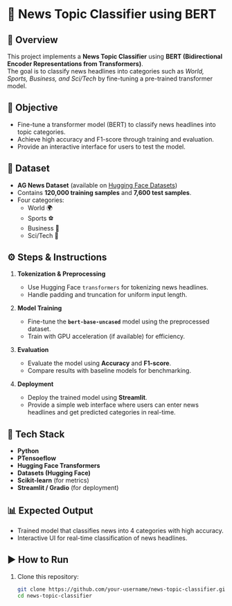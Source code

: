 # 📰 News Topic Classifier using BERT  

## 📌 Overview  
This project implements a **News Topic Classifier** using **BERT (Bidirectional Encoder Representations from Transformers)**.  
The goal is to classify news headlines into categories such as *World, Sports, Business, and Sci/Tech* by fine-tuning a pre-trained transformer model.  

## 🎯 Objective  
- Fine-tune a transformer model (BERT) to classify news headlines into topic categories.  
- Achieve high accuracy and F1-score through training and evaluation.  
- Provide an interactive interface for users to test the model.  

## 📂 Dataset  
- **AG News Dataset** (available on [Hugging Face Datasets](https://huggingface.co/datasets/ag_news))  
- Contains **120,000 training samples** and **7,600 test samples**.  
- Four categories:  
  - World 🌍  
  - Sports ⚽  
  - Business 💼  
  - Sci/Tech 🔬  

## ⚙️ Steps & Instructions  
1. **Tokenization & Preprocessing**  
   - Use Hugging Face `transformers` for tokenizing news headlines.  
   - Handle padding and truncation for uniform input length.  

2. **Model Training**  
   - Fine-tune the **`bert-base-uncased`** model using the preprocessed dataset.  
   - Train with GPU acceleration (if available) for efficiency.  

3. **Evaluation**  
   - Evaluate the model using **Accuracy** and **F1-score**.  
   - Compare results with baseline models for benchmarking.  

4. **Deployment**  
   - Deploy the trained model using **Streamlit**.  
   - Provide a simple web interface where users can enter news headlines and get predicted categories in real-time.  

## 🚀 Tech Stack  
- **Python**  
- **PTensoeflow**  
- **Hugging Face Transformers**  
- **Datasets (Hugging Face)**  
- **Scikit-learn** (for metrics)  
- **Streamlit / Gradio** (for deployment)  

## 📊 Expected Output  
- Trained model that classifies news into 4 categories with high accuracy.  
- Interactive UI for real-time classification of news headlines.  

## ▶️ How to Run  
1. Clone this repository:  
   ```bash
   git clone https://github.com/your-username/news-topic-classifier.git
   cd news-topic-classifier
